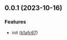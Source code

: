 ## 0.0.1 (2023-10-16)


### Features

* init ([b1afc67](https://github.com/qq15725/modern-mp4/commit/b1afc67aed027f42393093c1ae1b4d2039141fbe))



